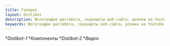 ```yaml
---
title: Галерея
layout: distibot
description: Фотографии дистибота, скриншоты веб-сайта, ролики на Youtube
keywords: Фотографии дистибота, скриншоты веб-сайта, ролики на Youtube
---
```

*_Distibot-1_
*_Компоненты_
*_Distibot-2_
*_Видео_


